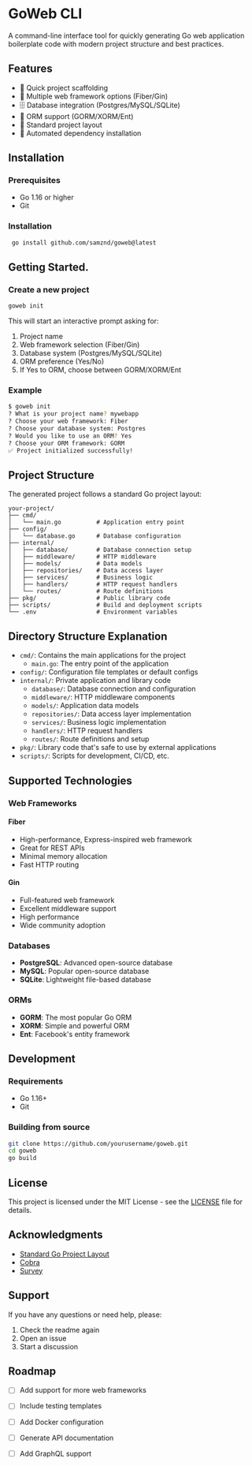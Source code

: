 # GoWeb CLI

A command-line interface tool for quickly generating Go web application boilerplate code with modern project structure and best practices.

## Features

- 🚀 Quick project scaffolding
- 🎯 Multiple web framework options (Fiber/Gin)
- 🗄️ Database integration (Postgres/MySQL/SQLite)
- 🔧 ORM support (GORM/XORM/Ent)
- 📁 Standard project layout
- 🔄 Automated dependency installation

## Installation

### Prerequisites

- Go 1.16 or higher
- Git

### Installation
```bash
 go install github.com/samznd/goweb@latest
 ```

## Getting Started.

### Create a new project

```bash
goweb init
```

This will start an interactive prompt asking for:

1. Project name
2. Web framework selection (Fiber/Gin)
3. Database system (Postgres/MySQL/SQLite)
4. ORM preference (Yes/No)
5. If Yes to ORM, choose between GORM/XORM/Ent

### Example

```bash
$ goweb init
? What is your project name? mywebapp
? Choose your web framework: Fiber
? Choose your database system: Postgres
? Would you like to use an ORM? Yes
? Choose your ORM framework: GORM
✅ Project initialized successfully!
```

## Project Structure

The generated project follows a standard Go project layout:

```
your-project/
├── cmd/
│   └── main.go          # Application entry point
├── config/
│   └── database.go      # Database configuration
├── internal/
│   ├── database/        # Database connection setup
│   ├── middleware/      # HTTP middleware
│   ├── models/          # Data models
│   ├── repositories/    # Data access layer
│   ├── services/        # Business logic
│   ├── handlers/        # HTTP request handlers
│   └── routes/          # Route definitions
├── pkg/                 # Public library code
├── scripts/             # Build and deployment scripts
└── .env                 # Environment variables
```

## Directory Structure Explanation

- `cmd/`: Contains the main applications for the project
  - `main.go`: The entry point of the application
- `config/`: Configuration file templates or default configs
- `internal/`: Private application and library code
  - `database/`: Database connection and configuration
  - `middleware/`: HTTP middleware components
  - `models/`: Application data models
  - `repositories/`: Data access layer implementation
  - `services/`: Business logic implementation
  - `handlers/`: HTTP request handlers
  - `routes/`: Route definitions and setup
- `pkg/`: Library code that's safe to use by external applications
- `scripts/`: Scripts for development, CI/CD, etc.

## Supported Technologies

### Web Frameworks

#### Fiber
- High-performance, Express-inspired web framework
- Great for REST APIs
- Minimal memory allocation
- Fast HTTP routing

#### Gin
- Full-featured web framework
- Excellent middleware support
- High performance
- Wide community adoption

### Databases

- **PostgreSQL**: Advanced open-source database
- **MySQL**: Popular open-source database
- **SQLite**: Lightweight file-based database

### ORMs

- **GORM**: The most popular Go ORM
- **XORM**: Simple and powerful ORM
- **Ent**: Facebook's entity framework

## Development

### Requirements

- Go 1.16+
- Git

### Building from source

```bash
git clone https://github.com/yourusername/goweb.git
cd goweb
go build
```

## License

This project is licensed under the MIT License - see the [LICENSE](LICENSE) file for details.

## Acknowledgments

- [Standard Go Project Layout](https://github.com/golang-standards/project-layout)
- [Cobra](https://github.com/spf13/cobra)
- [Survey](https://github.com/AlecAivazis/survey)

## Support

If you have any questions or need help, please:
1. Check the readme again
2. Open an issue
3. Start a discussion

## Roadmap

- [ ] Add support for more web frameworks
- [ ] Include testing templates
- [ ] Add Docker configuration
- [ ] Generate API documentation
- [ ] Add GraphQL support

 
